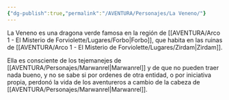 ```yaml
---
{"dg-publish":true,"permalink":"/AVENTURA/Personajes/La Veneno/"}
---
```


La Veneno es una dragona verde famosa en la región de [[AVENTURA/Arco 1 -  El Misterio de Forviolette/Lugares/Forbo\|Forbo]], que habita en las ruinas de [[AVENTURA/Arco 1 -  El Misterio de Forviolette/Lugares/Zirdam\|Zirdam]].

Ella es consciente de los tejemanejes de [[AVENTURA/Personajes/Marwanrel\|Marwanrel]] y de que no pueden traer nada bueno, y no se sabe si por ordenes de otra entidad, o por iniciativa propia, perdonó la vida de los aventureros a cambio de la cabeza de [[AVENTURA/Personajes/Marwanrel\|Marwanrel]].